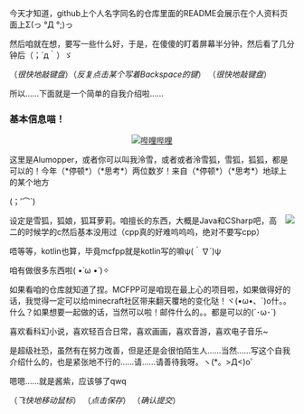 今天才知道，github上个人名字同名的仓库里面的README会展示在个人资料页面上Σ(っ °Д °;)っ

然后咱就在想，要写一些什么好，于是，在傻傻的盯着屏幕半分钟，然后看了几分钟后（；´д｀）ゞ

（*很快地敲键盘*）（*反复点击某个写着Backspace的键*） （*很快地敲键盘*）

所以……下面就是一个简单的自我介绍啦……

### 基本信息喵！

<div align="center">
  
[![哔哩哔哩](https://img.shields.io/badge/dynamic/json?url=https%3A%2F%2Fapi.swo.moe%2Fstats%2Fbilibili%2F280394409&query=count&color=282c34&label=Bilibili&labelColor=FE7398&logo=data%3Aimage%2Fpng%3Bbase64%2CiVBORw0KGgoAAAANSUhEUgAAAGAAAABgCAYAAADimHc4AAAD7ElEQVR4nO2dW9WrMBCFK6ESkFAJSKiESqgEHCABCZWAhEpAAhL2ecik5dDc%2FpXLBDLfWnlqy0xmJ5BMQnq5CIIgCIIgCIIgCIIgCEIBAHQAemYfrgCunD6wAKAHsEKxALgx+bCQD8%2FS9tmgVqeDr1lLigDgZvDhXso+K9TyTBQRwRJ8AHjntl0Flh5QRAQK%2FmKxPeayWx2OXpBNBKiHvi34b7T2MC4pAvW6twR%2FRwkRKPizBN8CgEcuESj4Lwm+BwBjahEk+H8EwJRKhOaCDzW8e1JLfkUUH1NgmR3XmHffHR1l+72BSs8d7w8U+JDAnZERQMcV+CtUi7dNqFqibB4J7vtrq7xKCuAasbTMXCL4T+5aVk6+2xHUrWdhruAR6HIJcOeu2UHI8zyAe2ytWfEdWz9PVvQ8YAmIQ5dDAB9LFsMVAv8oMO2zAGrC5WNIarRiAuKR9jYEd9pY08aa6uUzIHGRdkgKd8pY0yc1WjEBAqypDYoAG0QAZkQAZkQAZkQAZk4vANQenjsSzS3I%2FwcSbXU5jQBUkRtdf4Rar90v8kSv3+I3ffCCSpk8I%2Fw+lgDkdI%2Fv2rEp2CaiWm1AsDQLlDAD+dlFXLMeAaCSeLZdaSFE5VUQNot38cKuEeBgAsSuG0flVZBmEanbXfNQAsS0fgBYIn2fIu3%2FBBMHEyBmDXlFfA8IzeHb+Ems4WAChKykrVA9ZfsQTL57jXzRg4A5wC%2FA8N4ADiZAZwm2XjW75Qh2KOTfA0p4kygPw28OJcCVgn3nDnYo2EwEYRgGH0qAMyICMCMCMCMCMCMCMCMCMCMCfP3qwHDOQ4AAUekTk8FaBRihJnZdYbvtCGC7LvmkM63GjVDINPFrQgCq5ETXfmMzI90FXzPvfqt7x4rEu%2FZaEcCUxFvgz2zO+BUn6UkoaEEAsptiMSX5e8FoRYCN7cVgb4Vq7U%2FH50Pq4JNP7Qiw8UFnJwcK+tXy+Wj6PLEvPgHSHv5UgwA1IQIwwyFAyLJin9RoxYgAzAQIkPwNmf26busC+OIx5TDqo5nDT+F%2FSS%2F9CYzwb+No49zNy2evkYv0LywGGAXUvp6eSneycqOic0w20k7CNgKE7jJunSGLACTCxF27ylmQc98T5MQUH49swd+I0HPXslLKnT0N+wnkrTKi9JZL%2FL9i1SorMmdeQ4TQQ7OFMxIMzGD45w8nUL1im7efENZLJpgPSw0pfz0cdt4U3230Td%2FTvx2R6d2FrHhEWLkq5PELOMsRPHCPnAZGv1xJteL7jbJiaW3sB2nDvPC%2FosSYvjRQz4cJ6n7KO3rYQL7M+L6nVtfDVRAEQRAEQRAEQRAEIZ5%2FSAXmdfXaoQsAAAAASUVORK5CYII%3D&suffix=+Followers&cacheSeconds=3600)](https://space.bilibili.com/280394409)

</div>
这里是Alumopper，或者你可以叫我泠雪，或者或者泠雪狐，雪狐，狐狐，都是可以的！今年（*停顿*）（*思考*）两位数岁！来自（*停顿*）（*思考*）地球上的某个地方

(；′⌒`)

<img align="right" src="https://github-readme-stats.vercel.app/api?username=Alumopper&show_icons=true&icon_color=CE1D2D&text_color=718096&bg_color=ffffff&hide_title=true" />
设定是雪狐，狐娘，狐耳萝莉。咱擅长的东西，大概是Java和CSharp吧，高二的时候学的c然后基本没用过（cpp真的好难呜呜呜，绝对不要写cpp）

唔等等，kotlin也算，毕竟mcfpp就是kotlin写的嘛ψ(｀∇´)ψ

咱有做很多东西啦( •̀ ω •́ )✧

如果看咱的仓库就知道了捏。MCFPP可是咱现在最上心的项目啦，如果做得好的话，我觉得一定可以给minecraft社区带来翻天覆地的变化哒！ヾ(•ω•、\`)o什。。什么？如果想要一起做的话，当然可以啦！邮件什么的。。都是可以的(´･ω･\`)

喜欢看科幻小说，喜欢轻百合日常，喜欢画画，喜欢音游，喜欢电子音乐~

是超级社恐，虽然有在努力改善，但是还是会很怕陌生人……当然……写这个自我介绍什么的，也是紧张地不行的……请……请善待我呀。ヽ(*。>Д<)o゜

嗯嗯……就是酱紫，应该够了qwq

（*飞快地移动鼠标*） （*点击保存*） （*确认提交*）
